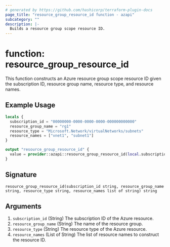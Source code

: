 ```yaml
---
# generated by https://github.com/hashicorp/terraform-plugin-docs
page_title: "resource_group_resource_id function - azapi"
subcategory: ""
description: |-
  Builds a resource group scope resource ID.
---
```


# function: resource_group_resource_id

This function constructs an Azure resource group scope resource ID given the subscription ID, resource group name, resource type, and resource names.

## Example Usage

```terraform
locals {
  subscription_id = "00000000-0000-0000-0000-000000000000"
  resource_group_name = "rg1"
  resource_type = "Microsoft.Network/virtualNetworks/subnets"
  resource_names = ["vnet1", "subnet1"]
}

output "resource_group_resource_id" {
  value = provider::azapi::resource_group_resource_id(local.subscription_id, local.resource_group_name, local.resource_type, local.resource_names)
}
```

## Signature

<!-- signature generated by tfplugindocs -->
```text
resource_group_resource_id(subscription_id string, resource_group_name string, resource_type string, resource_names list of string) string
```

## Arguments

<!-- arguments generated by tfplugindocs -->
1. `subscription_id` (String) The subscription ID of the Azure resource.
1. `resource_group_name` (String) The name of the resource group.
1. `resource_type` (String) The resource type of the Azure resource.
1. `resource_names` (List of String) The list of resource names to construct the resource ID.

